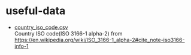 # useful-data

- [country_iso_code.csv](./country_iso_code.csv)  
  Country ISO code(ISO 3166-1 alpha-2) from https://en.wikipedia.org/wiki/ISO_3166-1_alpha-2#cite_note-iso3166-info-1
